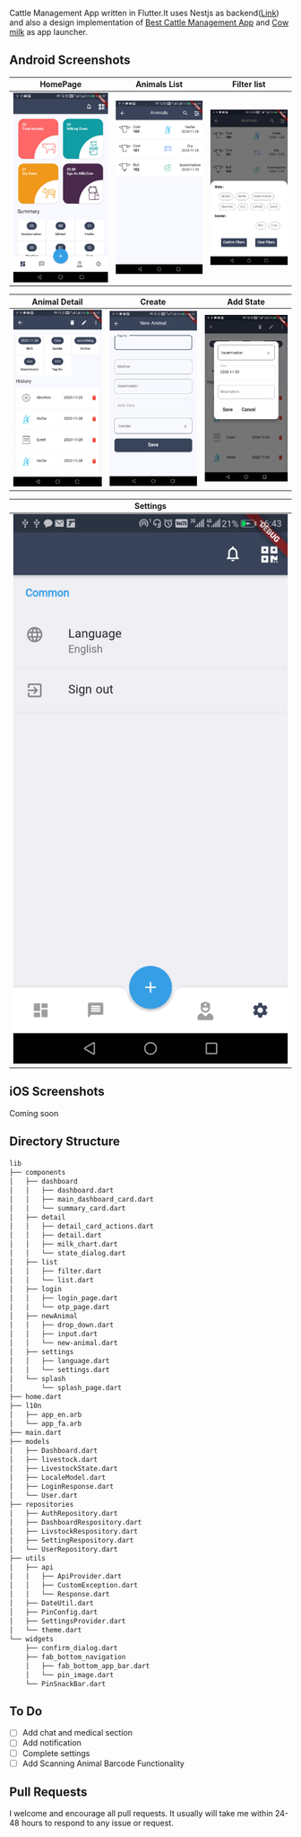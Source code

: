  Cattle Management App written in Flutter.It uses Nestjs as backend([Link](https://github.com/k2288/cattle-back)) and also a design implementation of [Best Cattle Management App](https://dribbble.com/shots/10497109-Best-Cattle-Management-App) and [Cow milk](https://dribbble.com/shots/13081526-Cow-milk) as app launcher.


## Android Screenshots

  HomePage                 |   Animals List        |  Filter list
:-------------------------:|:-------------------------:|:-------------------------:
![](https://github.com/k2288/cattle/blob/master/ss/flutter_01.png?raw=true)|![](https://github.com/k2288/cattle/blob/master/ss/flutter_02.png?raw=true)|![](https://github.com/k2288/cattle/blob/master/ss/flutter_05.png?raw=true)

  Animal Detail                 |   Create        |  Add State
:-------------------------:|:-------------------------:|:-------------------------:
![](https://github.com/k2288/cattle/blob/master/ss/flutter_03.png?raw=true)|![](https://github.com/k2288/cattle/blob/master/ss/flutter_06.png?raw=true)|![](https://github.com/k2288/cattle/blob/master/ss/flutter_07.png?raw=true)

  Settings               |             
:-------------------------:|
![](https://github.com/k2288/cattle/blob/master/ss/flutter_04.png?raw=true)|

## iOS Screenshots
Coming soon
## Directory Structure
```
lib
├── components
│   ├── dashboard
│   │   ├── dashboard.dart
│   │   ├── main_dashboard_card.dart
│   │   └── summary_card.dart
│   ├── detail
│   │   ├── detail_card_actions.dart
│   │   ├── detail.dart
│   │   ├── milk_chart.dart
│   │   └── state_dialog.dart
│   ├── list
│   │   ├── filter.dart
│   │   └── list.dart
│   ├── login
│   │   ├── login_page.dart
│   │   └── otp_page.dart
│   ├── newAnimal
│   │   ├── drop_down.dart
│   │   ├── input.dart
│   │   └── new-animal.dart
│   ├── settings
│   │   ├── language.dart
│   │   └── settings.dart
│   └── splash
│       └── splash_page.dart
├── home.dart
├── l10n
│   ├── app_en.arb
│   └── app_fa.arb
├── main.dart
├── models
│   ├── Dashboard.dart
│   ├── livestock.dart
│   ├── LivestockState.dart
│   ├── LocaleModel.dart
│   ├── LoginResponse.dart
│   └── User.dart
├── repositories
│   ├── AuthRepository.dart
│   ├── DashboardRespository.dart
│   ├── LivstockRespository.dart
│   ├── SettingRespository.dart
│   └── UserRepository.dart
├── utils
│   ├── api
│   │   ├── ApiProvider.dart
│   │   ├── CustomException.dart
│   │   └── Response.dart
│   ├── DateUtil.dart
│   ├── PinConfig.dart
│   ├── SettingsProvider.dart
│   └── theme.dart
└── widgets
    ├── confirm_dialog.dart
    ├── fab_bottom_navigation
    │   ├── fab_bottom_app_bar.dart
    │   └── pin_image.dart
    └── PinSnackBar.dart

```

## To Do
- [ ] Add chat and medical section
- [ ] Add notification
- [ ] Complete settings
- [ ] Add Scanning Animal Barcode Functionality

## Pull Requests

I welcome and encourage all pull requests. It usually will take me within 24-48 hours to respond to any issue or request.
